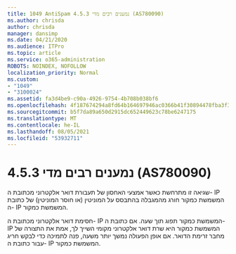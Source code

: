```yaml
---
title: 1049 AntiSpam 4.5.3 נמענים רבים מדי (AS780090)
ms.author: chrisda
author: chrisda
manager: dansimp
ms.date: 04/21/2020
ms.audience: ITPro
ms.topic: article
ms.service: o365-administration
ROBOTS: NOINDEX, NOFOLLOW
localization_priority: Normal
ms.custom:
- "1049"
- "3100024"
ms.assetid: fa3d4be9-c90a-4926-9754-4b708b038bf6
ms.openlocfilehash: 4f187674294a8fd64b164697946ac0366b41f30894478fba3f37843730f445d8
ms.sourcegitcommit: b5f7da89a650d2915dc652449623c78be6247175
ms.translationtype: MT
ms.contentlocale: he-IL
ms.lasthandoff: 08/05/2021
ms.locfileid: "53932711"
---
```

# <a name="453-too-many-recipients-as780090"></a>4.5.3 נמענים רבים מדי (AS780090)

שגיאה זו מתרחשת כאשר אמצעי האחסון של תעבורת דואר אלקטרוני מכתובת ה- IP המשמשת כמקור חורג מהמגבלה בהתבסס על המוניטין (או חוסר המוניטין) של כתובת ה- IP המשמשת כמקור.

חסימת דואר אלקטרוני מכתובת ה- IP המשמשת כמקור תפוג תוך שעה. אם כתובת ה- IP המשמשת כמקור היא שרת דואר אלקטרוני מקומי השייך לך, אמת את התצורה של מחבר זרימת הדואר. אם אופן הפעולה נמשך יותר משעה, פנה לתמיכה כדי לבקש חריג עבור כתובת ה- IP המשמשת כמקור.
